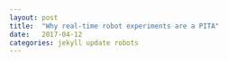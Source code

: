 ```yaml
---
layout: post
title:  "Why real-time robot experiments are a PITA"
date:   2017-04-12
categories: jekyll update robots
---
```




